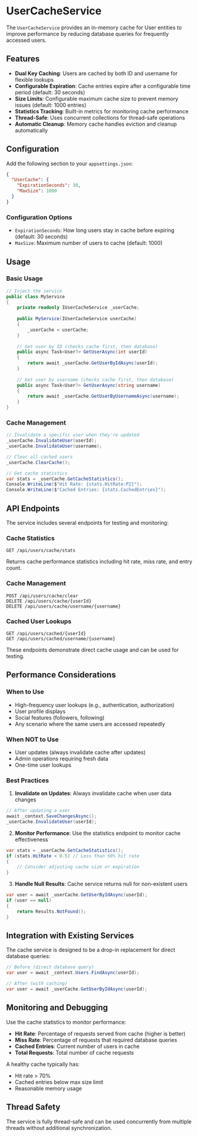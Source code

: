 # UserCacheService

The `UserCacheService` provides an in-memory cache for User entities to improve performance by reducing database queries for frequently accessed users.

## Features

- **Dual Key Caching**: Users are cached by both ID and username for flexible lookups
- **Configurable Expiration**: Cache entries expire after a configurable time period (default: 30 seconds)
- **Size Limits**: Configurable maximum cache size to prevent memory issues (default: 1000 entries)
- **Statistics Tracking**: Built-in metrics for monitoring cache performance
- **Thread-Safe**: Uses concurrent collections for thread-safe operations
- **Automatic Cleanup**: Memory cache handles eviction and cleanup automatically

## Configuration

Add the following section to your `appsettings.json`:

```json
{
  "UserCache": {
    "ExpirationSeconds": 30,
    "MaxSize": 1000
  }
}
```

### Configuration Options

- `ExpirationSeconds`: How long users stay in cache before expiring (default: 30 seconds)
- `MaxSize`: Maximum number of users to cache (default: 1000)

## Usage

### Basic Usage

```csharp
// Inject the service
public class MyService
{
    private readonly IUserCacheService _userCache;
    
    public MyService(IUserCacheService userCache)
    {
        _userCache = userCache;
    }
    
    // Get user by ID (checks cache first, then database)
    public async Task<User?> GetUserAsync(int userId)
    {
        return await _userCache.GetUserByIdAsync(userId);
    }
    
    // Get user by username (checks cache first, then database)
    public async Task<User?> GetUserAsync(string username)
    {
        return await _userCache.GetUserByUsernameAsync(username);
    }
}
```

### Cache Management

```csharp
// Invalidate a specific user when they're updated
_userCache.InvalidateUser(userId);
_userCache.InvalidateUser(username);

// Clear all cached users
_userCache.ClearCache();

// Get cache statistics
var stats = _userCache.GetCacheStatistics();
Console.WriteLine($"Hit Rate: {stats.HitRate:P2}");
Console.WriteLine($"Cached Entries: {stats.CachedEntries}");
```

## API Endpoints

The service includes several endpoints for testing and monitoring:

### Cache Statistics
```
GET /api/users/cache/stats
```
Returns cache performance statistics including hit rate, miss rate, and entry count.

### Cache Management
```
POST /api/users/cache/clear
DELETE /api/users/cache/{userId}
DELETE /api/users/cache/username/{username}
```

### Cached User Lookups
```
GET /api/users/cached/{userId}
GET /api/users/cached/username/{username}
```
These endpoints demonstrate direct cache usage and can be used for testing.

## Performance Considerations

### When to Use
- High-frequency user lookups (e.g., authentication, authorization)
- User profile displays
- Social features (followers, following)
- Any scenario where the same users are accessed repeatedly

### When NOT to Use
- User updates (always invalidate cache after updates)
- Admin operations requiring fresh data
- One-time user lookups

### Best Practices

1. **Invalidate on Updates**: Always invalidate cache when user data changes
```csharp
// After updating a user
await _context.SaveChangesAsync();
_userCache.InvalidateUser(userId);
```

2. **Monitor Performance**: Use the statistics endpoint to monitor cache effectiveness
```csharp
var stats = _userCache.GetCacheStatistics();
if (stats.HitRate < 0.5) // Less than 50% hit rate
{
    // Consider adjusting cache size or expiration
}
```

3. **Handle Null Results**: Cache service returns null for non-existent users
```csharp
var user = await _userCache.GetUserByIdAsync(userId);
if (user == null)
{
    return Results.NotFound();
}
```

## Integration with Existing Services

The cache service is designed to be a drop-in replacement for direct database queries:

```csharp
// Before (direct database query)
var user = await _context.Users.FindAsync(userId);

// After (with caching)
var user = await _userCache.GetUserByIdAsync(userId);
```

## Monitoring and Debugging

Use the cache statistics to monitor performance:

- **Hit Rate**: Percentage of requests served from cache (higher is better)
- **Miss Rate**: Percentage of requests that required database queries
- **Cached Entries**: Current number of users in cache
- **Total Requests**: Total number of cache requests

A healthy cache typically has:
- Hit rate > 70%
- Cached entries below max size limit
- Reasonable memory usage

## Thread Safety

The service is fully thread-safe and can be used concurrently from multiple threads without additional synchronization.
